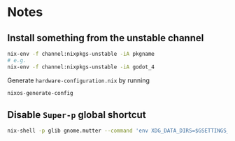 # Notes

## Install something from the unstable channel

```sh
nix-env -f channel:nixpkgs-unstable -iA pkgname
# e.g.
nix-env -f channel:nixpkgs-unstable -iA godot_4
```

Generate `hardware-configuration.nix` by running

```sh
nixos-generate-config
```

## Disable `Super-p` global shortcut

```sh
nix-shell -p glib gnome.mutter --command 'env XDG_DATA_DIRS=$GSETTINGS_SCHEMAS_PATH gsettings set org.gnome.mutter.keybindings switch-monitor "[]"'
```
